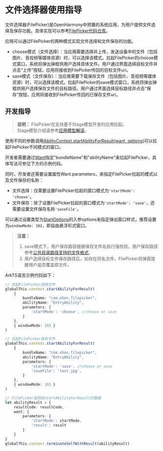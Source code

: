 # 文件选择器使用指导

文件选择器(FilePicker)是OpenHarmony中预置的系统应用，为用户提供文件选择及保存功能。具体实现可以参考[FilePicker代码仓库](https://gitee.com/openharmony/applications_filepicker)。

应用可以通过FilePicker的两种模式实现文件选择和文件保存的功能。
- choose模式（文件选择）：当应用需要选择并上传、发送设备中的文件（包括图片、音视频等媒体资源）时，可以选择该模式。拉起FilePicker的choose模式窗口，系统将弹出弹框供用户选择具体文件。用户通过界面选择目标文件并点击“上传”按钮，应用将接收到FilePicker传回的目标文件uri。
- save模式（文件保存）：当应用需要下载保存文件（包括图片、音视频等媒体资源）时，可以选择该模式。拉起FilePicker的save模式窗口，系统将弹出弹框供用户选择保存文件的目标路径。用户通过界面选择目标路径并点击“保存”按钮，应用将接收到FilePicker传回的已保存文件uri。

## 开发指导 

> **说明：**
> FilePicker仅支持基于Stage模型开发的应用拉起。<br/>
> Stage模型介绍请参考[应用模型解读](../application-models/application-model-description.md)。

使用不同的参数调用[AbilityContext.startAbilityForResult(want, options)](../reference/apis/js-apis-ability-context.md##abilitycontextstartabilityforresult-1)可以拉起FilePicker不同模式的窗口。

开发者需要通过[Want](../reference/apis/js-apis-application-want.md)指定"bundleName"和"abilityName"来拉起FilePicker，具体写法可参见下方的示例代码。

同时，开发者还需要设置属性Want.parameters，来指定FilePicker拉起的模式以及文件保存的名称：
- 文件选择：仅需要设置FilePicker拉起的窗口模式为`'startMode': 'choose'`。
- 文件保存：除了设置FilePicker拉起的窗口模式为`'startMode': 'save'`，还需要设置文件保存名称`'saveFile'`。

可以通过设置类型为[StartOptions](../reference/apis/js-apis-app-ability-startOptions.md)的入参options来指定弹出窗口样式，推荐设置为`windowMode: 102`，即自由悬浮形式窗口。

> **注意：**
> 1. save模式下，用户保存路径根据保存文件名执行强校验，用户保存路径参考[公共目录路径支持的文件格式](medialibrary-filepath-guidelines.md)。
> 2. 用户选择目标文件保存路径后，如存在同名文件，FilePicker将弹窗提醒用户是否覆盖原文件。

ArkTS语言示例代码如下：
```ts
// 拉起FilePicker选择文件
globalThis.context.startAbilityForResult(
    {
        bundleName: "com.ohos.filepicker",
        abilityName: "EntryAbility",
        parameters: {
            'startMode': 'choose', //choose or save
        }
    },
    { windowMode: 102 }
)

// 拉起FilePicker保存文件
globalThis.context.startAbilityForResult(
    {
        bundleName: "com.ohos.filepicker",
        abilityName: "EntryAbility",
        parameters: {
            'startMode': 'save', //choose or save
            'saveFile': 'test.jpg',
        }
    },
    { windowMode: 102 }
)

// FilePicker返回给startAbilityForResult的数据
let abilityResult = {
    resultCode: resultCode,
    want: {
        parameters: {
            'startMode': startMode,
            'result': result
        }
    }
}
globalThis.context.terminateSelfWithResult(abilityResult)
```

